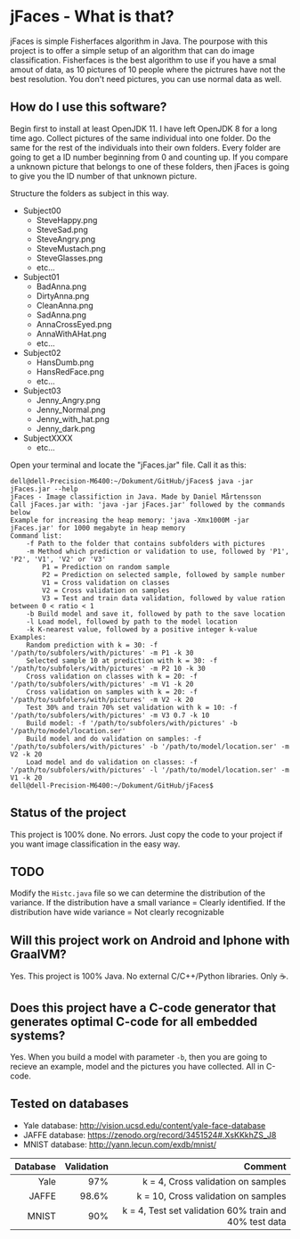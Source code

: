 # jFaces - What is that?

jFaces is simple Fisherfaces algorithm in Java. The pourpose with this project is to offer a simple setup of an algorithm that can do image classification.
Fisherfaces is the best algorithm to use if you have a smal amout of data, as 10 pictures of 10 people where the pictrures have not the best resolution. 
You don't need pictures, you can use normal data as well. 

## How do I use this software?

Begin first to install at least OpenJDK 11. I have left OpenJDK 8 for a long time ago.
Collect pictures of the same individual into one folder. Do the same for the rest of the individuals into their own folders.
Every folder are going to get a ID number beginning from 0 and counting up.
If you compare a unknown picture that belongs to one of these folders, then jFaces is going to give you the ID number of that unknown picture.

Structure the folders as subject in this way. 

- Subject00
  - SteveHappy.png
  - SteveSad.png
  - SteveAngry.png
  - SteveMustach.png
  - SteveGlasses.png
  - etc...
- Subject01
  - BadAnna.png
  - DirtyAnna.png
  - CleanAnna.png
  - SadAnna.png
  - AnnaCrossEyed.png
  - AnnaWithAHat.png
  - etc...
- Subject02
  - HansDumb.png
  - HansRedFace.png
  - etc...
- Subject03
  - Jenny_Angry.png
  - Jenny_Normal.png
  - Jenny_with_hat.png
  - Jenny_dark.png
- SubjectXXXX
  - etc...

Open your terminal and locate the "jFaces.jar" file. Call it as this:

```
dell@dell-Precision-M6400:~/Dokument/GitHub/jFaces$ java -jar jFaces.jar --help
jFaces - Image classifiction in Java. Made by Daniel Mårtensson
Call jFaces.jar with: 'java -jar jFaces.jar' followed by the commands below
Example for increasing the heap memory: 'java -Xmx1000M -jar jFaces.jar' for 1000 megabyte in heap memory
Command list:
	-f Path to the folder that contains subfolders with pictures
	-m Method which prediction or validation to use, followed by 'P1', 'P2', 'V1', 'V2' or 'V3'
		P1 = Prediction on random sample
		P2 = Prediction on selected sample, followed by sample number
		V1 = Cross validation on classes
		V2 = Cross validation on samples
		V3 = Test and train data validation, followed by value ration between 0 < ratio < 1
	-b Build model and save it, followed by path to the save location
	-l Load model, followed by path to the model location
	-k K-nearest value, followed by a positive integer k-value
Examples:
	Random prediction with k = 30: -f '/path/to/subfolers/with/pictures' -m P1 -k 30
	Selected sample 10 at prediction with k = 30: -f '/path/to/subfolers/with/pictures' -m P2 10 -k 30
	Cross validation on classes with k = 20: -f '/path/to/subfolers/with/pictures' -m V1 -k 20
	Cross validation on samples with k = 20: -f '/path/to/subfolers/with/pictures' -m V2 -k 20
	Test 30% and train 70% set validation with k = 10: -f '/path/to/subfolers/with/pictures' -m V3 0.7 -k 10
	Build model: -f '/path/to/subfolers/with/pictures' -b '/path/to/model/location.ser'
	Build model and do validation on samples: -f '/path/to/subfolers/with/pictures' -b '/path/to/model/location.ser' -m V2 -k 20
	Load model and do validation on classes: -f '/path/to/subfolers/with/pictures' -l '/path/to/model/location.ser' -m V1 -k 20
dell@dell-Precision-M6400:~/Dokument/GitHub/jFaces$ 
```

## Status of the project

This project is 100% done. No errors. Just copy the code to your project if you want image classification in the easy way.

## TODO

Modify the `Histc.java` file so we can determine the distribution of the variance. If the distribution have a small variance = Clearly identified. If the distribution have wide variance = Not clearly recognizable 

## Will this project work on Android and Iphone with GraalVM?

Yes. This project is 100% Java. No external C/C++/Python libraries. Only ☕.

## Does this project have a C-code generator that generates optimal C-code for all embedded systems?

Yes. When you build a model with parameter `-b`, then you are going to recieve an example, model and the pictures you have collected. All in C-code. 

## Tested on databases

- Yale database: http://vision.ucsd.edu/content/yale-face-database
- JAFFE database: https://zenodo.org/record/3451524#.XsKKkhZS_J8
- MNIST database: http://yann.lecun.com/exdb/mnist/

| Database     |  Validation | Comment | 
| ------------:|------------:|--------:|
|  Yale        |  97%        | k = 4, Cross validation on samples   |
|  JAFFE       |  98.6%      | k = 10, Cross validation on samples  |
|  MNIST       |  90%        | k = 4, Test set validation  60% train and 40% test data |

